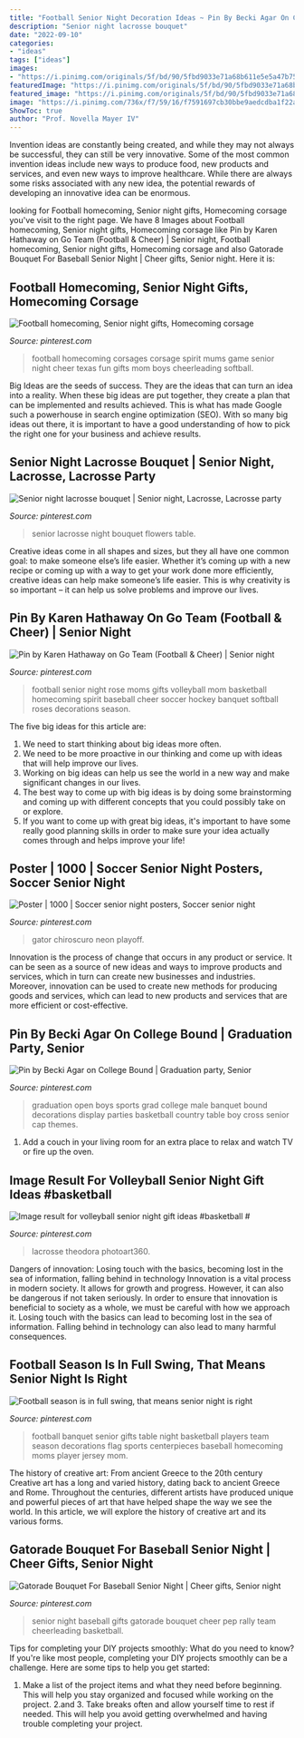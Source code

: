 ```yaml
---
title: "Football Senior Night Decoration Ideas ~ Pin By Becki Agar On College Bound"
description: "Senior night lacrosse bouquet"
date: "2022-09-10"
categories:
- "ideas"
tags: ["ideas"]
images:
- "https://i.pinimg.com/originals/5f/bd/90/5fbd9033e71a68b611e5e5a47b752f7e.jpg"
featuredImage: "https://i.pinimg.com/originals/5f/bd/90/5fbd9033e71a68b611e5e5a47b752f7e.jpg"
featured_image: "https://i.pinimg.com/originals/5f/bd/90/5fbd9033e71a68b611e5e5a47b752f7e.jpg"
image: "https://i.pinimg.com/736x/f7/59/16/f7591697cb30bbe9aedcdba1f22a5e66.jpg"
ShowToc: true
author: "Prof. Novella Mayer IV"
---
```



Invention ideas are constantly being created, and while they may not always be successful, they can still be very innovative. Some of the most common invention ideas include new ways to produce food, new products and services, and even new ways to improve healthcare. While there are always some risks associated with any new idea, the potential rewards of developing an innovative idea can be enormous.

	

		
looking for Football homecoming, Senior night gifts, Homecoming corsage you've visit to the right page. We have 8 Images about Football homecoming, Senior night gifts, Homecoming corsage like Pin by Karen Hathaway on Go Team (Football &amp; Cheer) | Senior night, Football homecoming, Senior night gifts, Homecoming corsage and also Gatorade Bouquet For Baseball Senior Night | Cheer gifts, Senior night. Here it is:
		
    
## Football Homecoming, Senior Night Gifts, Homecoming Corsage

<img loading=lazy src="https://i.pinimg.com/736x/e9/b0/4e/e9b04ef32a1c7038bcd30e067f81faf1--football-spirit-football-art.jpg" onerror="this.onerror=null;this.src='https://tse4.mm.bing.net/th?id=OIP.GxhkAYLA7JBwTosAjqF19QHaJ3&amp;pid=15.1';" alt="Football homecoming, Senior night gifts, Homecoming corsage">

_Source: pinterest.com_

>football homecoming corsages corsage spirit mums game senior night cheer texas fun gifts mom boys cheerleading softball. 

	

Big Ideas are the seeds of success. They are the ideas that can turn an idea into a reality. When these big ideas are put together, they create a plan that can be implemented and results achieved. This is what has made Google such a powerhouse in search engine optimization (SEO). With so many big ideas out there, it is important to have a good understanding of how to pick the right one for your business and achieve results.

    
## Senior Night Lacrosse Bouquet | Senior Night, Lacrosse, Lacrosse Party

<img loading=lazy src="https://i.pinimg.com/originals/61/b3/70/61b370024c312e6833d10f2129591d25.jpg" onerror="this.onerror=null;this.src='https://tse1.mm.bing.net/th?id=OIP.R2cucWypJOXNi-1eRisEFAHaJ4&amp;pid=15.1';" alt="Senior night lacrosse bouquet | Senior night, Lacrosse, Lacrosse party">

_Source: pinterest.com_

>senior lacrosse night bouquet flowers table. 

	

Creative ideas come in all shapes and sizes, but they all have one common goal: to make someone else’s life easier. Whether it’s coming up with a new recipe or coming up with a way to get your work done more efficiently, creative ideas can help make someone’s life easier. This is why creativity is so important – it can help us solve problems and improve our lives.

    
## Pin By Karen Hathaway On Go Team (Football &amp; Cheer) | Senior Night

<img loading=lazy src="https://i.pinimg.com/originals/a0/57/38/a057388355c51877272f8edfd143a2f9.jpg" onerror="this.onerror=null;this.src='https://tse3.mm.bing.net/th?id=OIP.lnv0kW7aVnlA1RFfY_dqyQHaJ4&amp;pid=15.1';" alt="Pin by Karen Hathaway on Go Team (Football &amp; Cheer) | Senior night">

_Source: pinterest.com_

>football senior night rose moms gifts volleyball mom basketball homecoming spirit baseball cheer soccer hockey banquet softball roses decorations season. 

	

The five big ideas for this article are:
1. We need to start thinking about big ideas more often. 
2. We need to be more proactive in our thinking and come up with ideas that will help improve our lives. 
3. Working on big ideas can help us see the world in a new way and make significant changes in our lives. 
4. The best way to come up with big ideas is by doing some brainstorming and coming up with different concepts that you could possibly take on or explore. 
5. If you want to come up with great big ideas, it's important to have some really good planning skills in order to make sure your idea actually comes through and helps improve your life!

    
## Poster | 1000 | Soccer Senior Night Posters, Soccer Senior Night

<img loading=lazy src="https://i.pinimg.com/originals/c3/56/e2/c356e2e723b394d13c503df019c47460.jpg" onerror="this.onerror=null;this.src='https://tse4.mm.bing.net/th?id=OIP.1nko1zIOO96hPVbIztuLowHaLH&amp;pid=15.1';" alt="Poster | 1000 | Soccer senior night posters, Soccer senior night">

_Source: pinterest.com_

>gator chiroscuro neon playoff. 

	

Innovation is the process of change that occurs in any product or service. It can be seen as a source of new ideas and ways to improve products and services, which in turn can create new businesses and industries. Moreover, innovation can be used to create new methods for producing goods and services, which can lead to new products and services that are more efficient or cost-effective.

    
## Pin By Becki Agar On College Bound | Graduation Party, Senior

<img loading=lazy src="https://i.pinimg.com/736x/b3/ac/47/b3ac47264811c3b5438273c96c23714a--grad-parties-graduation-open-house-ideas-for-boys.jpg" onerror="this.onerror=null;this.src='https://tse2.mm.bing.net/th?id=OIP.fy9C3ezk64urta_8diXRsQHaJ3&amp;pid=15.1';" alt="Pin by Becki Agar on College Bound | Graduation party, Senior">

_Source: pinterest.com_

>graduation open boys sports grad college male banquet bound decorations display parties basketball country table boy cross senior cap themes. 

	

1. Add a couch in your living room for an extra place to relax and watch TV or fire up the oven.

    
## Image Result For Volleyball Senior Night Gift Ideas #basketball #

<img loading=lazy src="https://i.pinimg.com/originals/d1/9c/03/d19c0380198efc9dc4ed2cd043540eb9.jpg" onerror="this.onerror=null;this.src='https://tse3.mm.bing.net/th?id=OIP.MvMfbq_EgJJ4bHym6qHrdwHaLH&amp;pid=15.1';" alt="Image result for volleyball senior night gift ideas #basketball #">

_Source: pinterest.com_

>lacrosse theodora photoart360. 

	

Dangers of innovation: Losing touch with the basics, becoming lost in the sea of information, falling behind in technology
Innovation is a vital process in modern society. It allows for growth and progress. However, it can also be dangerous if not taken seriously. In order to ensure that innovation is beneficial to society as a whole, we must be careful with how we approach it. Losing touch with the basics can lead to becoming lost in the sea of information. Falling behind in technology can also lead to many harmful consequences.

    
## Football Season Is In Full Swing, That Means Senior Night Is Right

<img loading=lazy src="https://i.pinimg.com/originals/5f/bd/90/5fbd9033e71a68b611e5e5a47b752f7e.jpg" onerror="this.onerror=null;this.src='https://tse2.mm.bing.net/th?id=OIP.g-3qHqTETUa4y-EDplIoQwHaJ3&amp;pid=15.1';" alt="Football season is in full swing, that means senior night is right">

_Source: pinterest.com_

>football banquet senior gifts table night basketball players team season decorations flag sports centerpieces baseball homecoming moms player jersey mom. 

	

The history of creative art: From ancient Greece to the 20th century
Creative art has a long and varied history, dating back to ancient Greece and Rome. Throughout the centuries, different artists have produced unique and powerful pieces of art that have helped shape the way we see the world. In this article, we will explore the history of creative art and its various forms.

    
## Gatorade Bouquet For Baseball Senior Night | Cheer Gifts, Senior Night

<img loading=lazy src="https://i.pinimg.com/736x/f7/59/16/f7591697cb30bbe9aedcdba1f22a5e66.jpg" onerror="this.onerror=null;this.src='https://tse3.mm.bing.net/th?id=OIP.MkNFVUIXG-o8T_n6IhbeqgHaNK&amp;pid=15.1';" alt="Gatorade Bouquet For Baseball Senior Night | Cheer gifts, Senior night">

_Source: pinterest.com_

>senior night baseball gifts gatorade bouquet cheer pep rally team cheerleading basketball. 

	

Tips for completing your DIY projects smoothly: What do you need to know?
If you're like most people, completing your DIY projects smoothly can be a challenge. Here are some tips to help you get started: 
1. Make a list of the project items and what they need before beginning. This will help you stay organized and focused while working on the project. 
2.аnd 3. Take breaks often and allow yourself time to rest if needed. This will help you avoid getting overwhelmed and having trouble completing your project.

